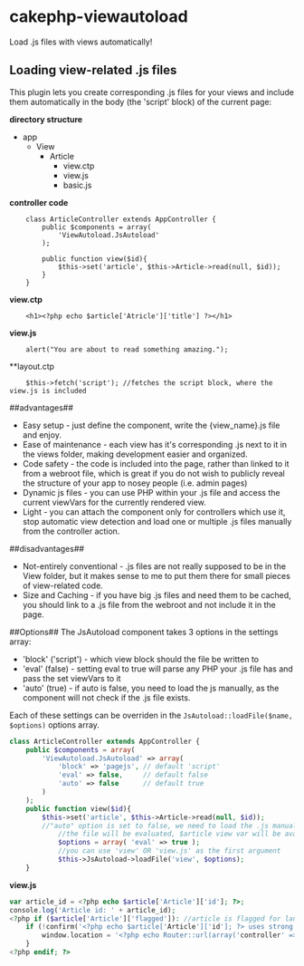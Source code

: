 cakephp-viewautoload
====================

Load .js files with views automatically!

## Loading view-related .js files ##
This plugin lets you create corresponding .js files for your views and include 
them automatically in the body (the 'script' block) of the current page:

**directory structure**
* app
    * View
        * Article
            * view.ctp
            * view.js
            * basic.js

**controller code**

        class ArticleController extends AppController {
            public $components = array(
                'ViewAutoload.JsAutoload'
            );

            public function view($id){
                $this->set('article', $this->Article->read(null, $id));
            }
        }

**view.ctp**

        <h1><?php echo $article['Atricle']['title'] ?></h1>

**view.js**

        alert("You are about to read something amazing.");

**layout.ctp

        $this->fetch('script'); //fetches the script block, where the view.js is included



##advantages##

* Easy setup - just define the component, write the {view_name}.js file and enjoy.
* Ease of maintenance - each view has it's corresponding .js next to it in the views folder, making development easier and organized.
* Code safety - the code is included into the page, rather than linked to it from a webroot file, which is great if you do not wish to publicly reveal the structure of your app to nosey people (i.e. admin pages)
* Dynamic js files - you can use PHP within your .js file and access the current viewVars for the currently rendered view.
* Light - you can attach the component only for controllers which use it, stop automatic view detection and load one or multiple .js files manually from the controller action.

##disadvantages##

* Not-entirely conventional - .js files are not really supposed to be in the View folder, but it makes sense to me to put them there for small pieces of view-related code.
* Size and Caching - if you have big .js files and need them to be cached, you should link to a .js file from the webroot and not include it in the page.

##Options##
The JsAutoload component takes 3 options in the settings array:
* 'block' ('script') - which view block should the file be written to
* 'eval' (false) - setting eval to true will parse any PHP your .js file has and pass the set viewVars to it
* 'auto' (true) - if auto is false, you need to load the js manually, as the component will not check if the .js file exists.

Each of these settings can be overriden in the `JsAutoload::loadFile($name, $options)` options array.

```php
class ArticleController extends AppController {
    public $components = array(
        'ViewAutoload.JsAutoload' => array(
            'block' => 'pagejs', // default 'script'
            'eval' => false,     // default false
            'auto' => false      // default true
        )
    );
    public function view($id){
        $this->set('article', $this->Article->read(null, $id));
        //"auto" option is set to false, we need to load the .js manually:
            //the file will be evaluated, $article view var will be available
            $options = array( 'eval' => true );
            //you can use 'view' OR 'view.js' as the first argument
            $this->JsAutoload->loadFile('view', $options);
    }
```

**view.js**

```php
var article_id = <?php echo $article['Article']['id']; ?>;
console.log('Article id: ' + article_id);
<?php if ($article['Article']['flagged']): //article is flagged for language ?>
    if (!confirm('<?php echo $article['Article']['id']; ?> uses strong language. Do you wish to continue?')){
        window.location = '<?php echo Router::url(array('controller' => 'articles'));?>';
    }
<?php endif; ?>
```